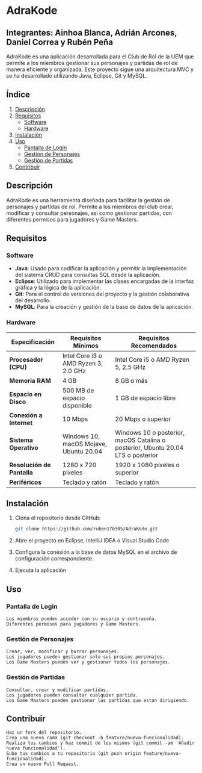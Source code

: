 
# AdraKode

## **Integrantes: Ainhoa Blanca, Adrián Arcones, Daniel Correa y Rubén Peña**

AdraKode es una aplicación desarrollada para el Club de Rol de la UEM que permite a los miembros gestionar sus personajes y partidas de rol de manera eficiente y organizada. Este proyecto sigue una arquitectura MVC y se ha desarrollado utilizando Java, Eclipse, Git y MySQL.

## Índice

1. [Descripción](#descripción)
2. [Requisitos](#requisitos)
   - [Software](#software)
   - [Hardware](#hardware)
3. [Instalación](#instalación)
4. [Uso](#uso)
   - [Pantalla de Login](#pantalla-de-login)
   - [Gestión de Personajes](#gestión-de-personajes)
   - [Gestión de Partidas](#gestión-de-partidas)
5. [Contribuir](#contribuir)

## Descripción

AdraKode es una herramienta diseñada para facilitar la gestión de personajes y partidas de rol. Permite a los miembros del club crear, modificar y consultar personajes, así como gestionar partidas, con diferentes permisos para jugadores y Game Masters.

## Requisitos

### Software

- **Java**: Usado para codificar la aplicación y permitir la implementación del sistema CRUD para consultas SQL desde la aplicación.
- **Eclipse**: Utilizado para implementar las clases encargadas de la interfaz gráfica y la lógica de la aplicación.
- **Git**: Para el control de versiones del proyecto y la gestión colaborativa del desarrollo.
- **MySQL**: Para la creación y gestión de la base de datos de la aplicación.

### Hardware

| Especificación         | Requisitos Mínimos                       | Requisitos Recomendados             |
|------------------------|------------------------------------------|-------------------------------------|
| **Procesador (CPU)**   | Intel Core i3 o AMD Ryzen 3, 2.0 GHz     | Intel Core i5 o AMD Ryzen 5, 2.5 GHz|
| **Memoria RAM**        | 4 GB                                     | 8 GB o más                          |
| **Espacio en Disco**   | 500 MB de espacio disponible             | 1 GB de espacio libre               |
| **Conexión a Internet**| 10 Mbps                                  | 20 Mbps o superior                  |
| **Sistema Operativo**  | Windows 10, macOS Mojave, Ubuntu 20.04   | Windows 10 o posterior, macOS Catalina o posterior, Ubuntu 20.04 LTS o posterior |
| **Resolución de Pantalla** | 1280 x 720 píxeles                   | 1920 x 1080 píxeles o superior      |
| **Periféricos**        | Teclado y ratón                          | Teclado y ratón                     |

## Instalación

1. Clona el repositorio desde GitHub:
   ```bash
   git clone https://github.com/ruben170305/AdraKode.git

2. Abre el proyecto en Eclipse, IntelliJ IDEA o Visual Studio Code

3. Configura la conexión a la base de datos MySQL en el archivo de configuración correspondiente.

4. Ejecuta la aplicación

## Uso

### Pantalla de Login

    Los miembros pueden acceder con su usuario y contraseña.
    Diferentes permisos para jugadores y Game Masters.

### Gestión de Personajes

    Crear, ver, modificar y borrar personajes.
    Los jugadores pueden gestionar solo sus propios personajes.
    Los Game Masters pueden ver y gestionar todos los personajes.

### Gestión de Partidas

    Consultar, crear y modificar partidas.
    Los jugadores pueden consultar cualquier partida.
    Los Game Masters pueden gestionar las partidas que están dirigiendo.

## Contribuir

    Haz un fork del repositorio.
    Crea una nueva rama (git checkout -b feature/nueva-funcionalidad).
    Realiza tus cambios y haz commit de los mismos (git commit -am 'Añadir nueva funcionalidad').
    Sube tus cambios a tu repositorio (git push origin feature/nueva-funcionalidad).
    Crea un nuevo Pull Request.

